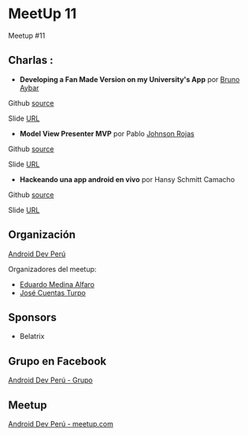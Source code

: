# MeetUp 11
Meetup #11

## Charlas :

- **Developing a Fan Made Version on my University's App**  por [Bruno Aybar](https://github.com/Bruno125)

Github [source](https://github.com/Bruno125/Unofficial-Ups)

Slide [URL](https://speakerdeck.com/bruno125/developing-a-fan-made-version-of-my-universitys-app)

- **Model View Presenter MVP**  por Pablo [Johnson Rojas](https://github.com/pablo-johnson) 

Github [source](https://github.com/pablo-johnson/peruvian-poetry)

Slide [URL](https://speakerdeck.com/pjohnson/mvp-talk)

- **Hackeando una app android en vivo** por Hansy Schmitt Camacho

Github [source](#)

Slide [URL](#)

## Organización 
[Android Dev Perú](https://github.com/Android-Dev-Peru)

Organizadores del meetup:

- [Eduardo Medina Alfaro](https://github.com/emedinaa)
- [José Cuentas Turpo](https://github.com/PibeDx)

## Sponsors
 - Belatrix

## Grupo en Facebook 
[Android Dev Perú - Grupo](https://www.facebook.com/groups/androidpe/)

## Meetup 
[Android Dev Perú - meetup.com](https://www.meetup.com/es-ES/Android-Dev-Peru/)
